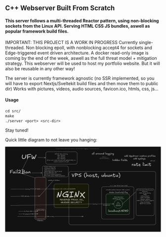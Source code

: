 ## C++ Webserver Built From Scratch

#### This server follows a multi-threaded Reactor pattern, using non-blocking sockets from the Linux API. Serving HTML CSS JS bundles, aswell as popular framework build files.
IMPORTANT: THIS PROJECT IS A WORK IN PROGRESS
Currently single-threaded.
Non blocking epoll, with nonblocking accept4 for sockets and Edge-triggered event driven architecture.
A docker read-only image is coming by the end of the week, aswell as the full threat model + mitigation strategy. This webserver will be used to host my portfolio website. But it will also be reusable in any other way!

The server is currently framework agnostic (no SSR implemented, so you will have to export Nextjs/Sveltekit build files and then move them to public dir)
Works with pictures, videos, audio sources, favicon.ico, htmls, css, js...

#### Usage
```
cd src/
make
./server <port> <src-dir>
```

Stay tuned!

Quick little diagram to not leave you hanging:

![VPS setup diagram](assets/diagram.png)
